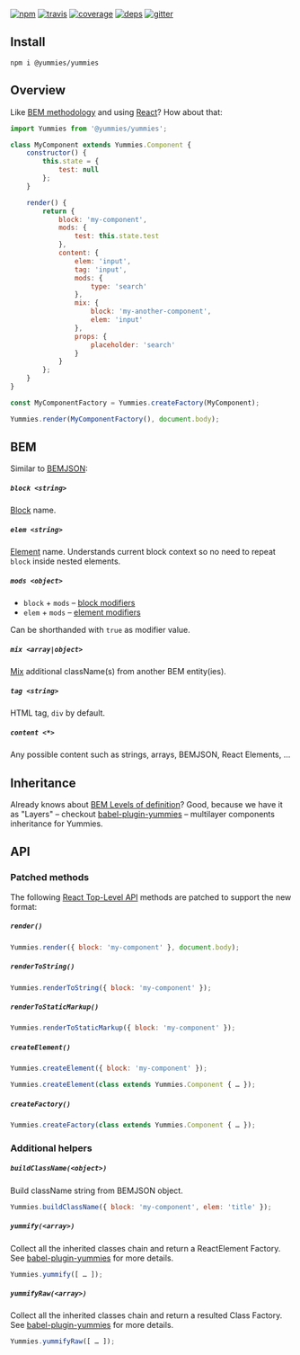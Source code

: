 [![npm](https://img.shields.io/npm/v/@yummies/yummies.svg?style=flat-square)](https://www.npmjs.com/package/@yummies/yummies)
[![travis](http://img.shields.io/travis/yummies/yummies.svg?style=flat-square)](https://travis-ci.org/yummies/yummies)
[![coverage](http://img.shields.io/coveralls/yummies/yummies/master.svg?style=flat-square)](https://coveralls.io/r/yummies/yummies)
[![deps](http://img.shields.io/david/yummies/yummies.svg?style=flat-square)](https://david-dm.org/yummies/yummies)
[![gitter](http://img.shields.io/badge/gitter-join_chat-brightgreen.svg?style=flat-square)](https://gitter.im/yummies/yummies)

## Install

```
npm i @yummies/yummies
```

## Overview

Like [BEM methodology](https://en.bem.info/method/definitions/) and using [React](https://facebook.github.io/react/)? How about that:

```js
import Yummies from '@yummies/yummies';

class MyComponent extends Yummies.Component {
    constructor() {
        this.state = {
            test: null
        };
    }

    render() {
        return {
            block: 'my-component',
            mods: {
                test: this.state.test
            },
            content: {
                elem: 'input',
                tag: 'input',
                mods: {
                    type: 'search'
                },
                mix: {
                    block: 'my-another-component',
                    elem: 'input'
                },
                props: {
                    placeholder: 'search'
                }
            }
        };
    }
}

const MyComponentFactory = Yummies.createFactory(MyComponent);

Yummies.render(MyComponentFactory(), document.body);
```

## BEM

Similar to [BEMJSON](https://en.bem.info/technology/bemjson/v2/bemjson/):

##### `block <string>`

[Block](https://en.bem.info/method/definitions/#block) name.

##### `elem <string>`

[Element](https://en.bem.info/method/definitions/#element) name. Understands current block context so no need to repeat `block` inside nested elements.

##### `mods <object>`

* `block` + `mods` – [block modifiers](https://en.bem.info/method/definitions/#modifiers-for-blocks)
* `elem` + `mods` – [element modifiers](https://en.bem.info/method/definitions/#element-modifiers)

Can be shorthanded with `true` as modifier value.

##### `mix <array|object>`

[Mix](https://en.bem.info/forum/issues/4/) additional className(s) from another BEM entity(ies).

##### `tag <string>`

HTML tag, `div` by default.

##### `content <*>`

Any possible content such as strings, arrays, BEMJSON, React Elements, …

## Inheritance

Already knows about [BEM Levels of definition](https://en.bem.info/method/filesystem/#levels-of-definition)? Good, because we have it as "Layers" – checkout [babel-plugin-yummies](https://github.com/yummies/babel-plugin-yummies) – multilayer components inheritance for Yummies.

## API

### Patched methods

The following [React Top-Level API](https://facebook.github.io/react/docs/top-level-api.html) methods are patched to support the new format:

##### `render()`

```js
Yummies.render({ block: 'my-component' }, document.body);
```

##### `renderToString()`

```js
Yummies.renderToString({ block: 'my-component' });
```

##### `renderToStaticMarkup()`

```js
Yummies.renderToStaticMarkup({ block: 'my-component' });
```

##### `createElement()`

```js
Yummies.createElement({ block: 'my-component' });
```

```js
Yummies.createElement(class extends Yummies.Component { … });
```

##### `createFactory()`

```js
Yummies.createFactory(class extends Yummies.Component { … });
```

### Additional helpers

##### `buildClassName(<object>)`

Build className string from BEMJSON object.

```js
Yummies.buildClassName({ block: 'my-component', elem: 'title' });
```

##### `yummify(<array>)`

Collect all the inherited classes chain and return a ReactElement Factory.
See [babel-plugin-yummies](https://github.com/yummies/babel-plugin-yummies) for more details.

```js
Yummies.yummify([ … ]);
```

##### `yummifyRaw(<array>)`

Collect all the inherited classes chain and return a resulted Class Factory.
See [babel-plugin-yummies](https://github.com/yummies/babel-plugin-yummies) for more details.

```js
Yummies.yummifyRaw([ … ]);
```

